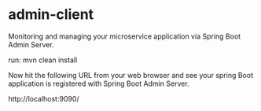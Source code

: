 # admin-client

 Monitoring and managing your microservice application via Spring Boot Admin Server.
 
 run: mvn clean install
 
 Now hit the following URL from your web browser and see your spring Boot application is registered with Spring Boot Admin Server.

  http://localhost:9090/
 
 
